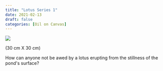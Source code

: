 ```yaml
---
title: "Lotus Series 1"
date: 2021-02-13
draft: false
categories: [Oil on Canvas]
---
```


![](Lotus-series-1-1.jpg)

(30 cm X 30 cm)

How can anyone not be awed by a lotus erupting from the stillness of the pond's surface?